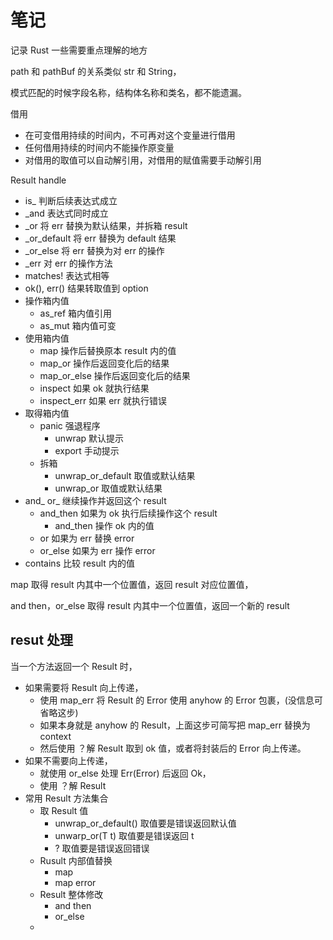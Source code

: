 # 笔记

记录 Rust 一些需要重点理解的地方

path 和 pathBuf 的关系类似 str 和 String，

模式匹配的时候字段名称，结构体名称和类名，都不能遗漏。

借用

* 在可变借用持续的时间内，不可再对这个变量进行借用
* 任何借用持续的时间内不能操作原变量
* 对借用的取值可以自动解引用，对借用的赋值需要手动解引用

Result handle

* is_ 判断后续表达式成立
* _and 表达式同时成立
* _or 将 err 替换为默认结果，并拆箱 result
* _or_default 将 err 替换为 default 结果
* _or_else 将 err 替换为对 err 的操作
* _err 对 err 的操作方法
* matches! 表达式相等
* ok(), err() 结果转取值到 option
* 操作箱内值
  * as_ref 箱内值引用
  * as_mut 箱内值可变
* 使用箱内值
  * map 操作后替换原本 result 内的值
  * map_or 操作后返回变化后的结果
  * map_or_else 操作后返回变化后的结果
  * inspect 如果 ok 就执行结果
  * inspect_err 如果 err 就执行错误
* 取得箱内值
  * panic 强退程序
    * unwrap 默认提示
    * export 手动提示
  * 拆箱
    * unwrap_or_default 取值或默认结果
    * unwrap_or 取值或默认结果
* and_ or_ 继续操作并返回这个 result
  * and_then 如果为 ok 执行后续操作这个 result
    * and_then 操作 ok 内的值
  * or 如果为 err 替换 error
  * or_else 如果为 err 操作 error
* contains 比较 result 内的值

map 取得 result 内其中一个位置值，返回 result 对应位置值，

and then，or_else 取得 result 内其中一个位置值，返回一个新的 result

## resut 处理

当一个方法返回一个 Result 时，

* 如果需要将 Result 向上传递，
  * 使用 map_err 将 Result 的 Error 使用 anyhow 的 Error 包裹，(没信息可省略这步)
  * 如果本身就是 anyhow 的 Result，上面这步可简写把 map_err 替换为 context
  * 然后使用 ？解 Result 取到 ok 值，或者将封装后的 Error 向上传递。
* 如果不需要向上传递，
  * 就使用 or_else 处理 Err(Error) 后返回 Ok，
  * 使用 ？解 Result
* 常用 Result 方法集合
  * 取 Result 值
    * unwrap_or_default() 取值要是错误返回默认值
    * unwarp_or(T t) 取值要是错误返回 t
    * ? 取值要是错误返回错误
  * Rusult 内部值替换
    * map
    * map error
  * Result 整体修改
    * and then
    * or_else
  *
